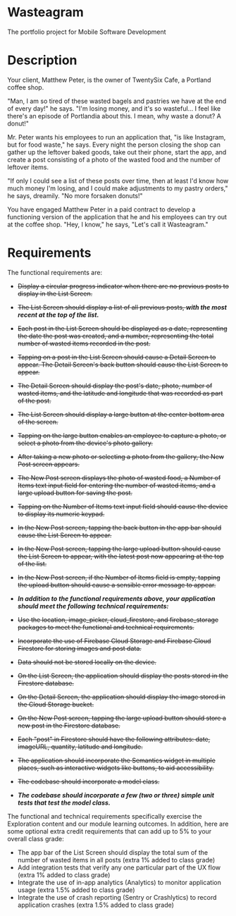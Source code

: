 # Wasteagram

The portfolio project for Mobile Software Development

# Description
Your client, Matthew Peter, is the owner of TwentySix Cafe, a Portland coffee shop.

"Man, I am so tired of these wasted bagels and pastries we have at the end of every day!" he says. "I'm losing money, and it's so wasteful... I feel like there's an episode of Portlandia about this. I mean, why waste a donut? A donut!"

Mr. Peter wants his employees to run an application that, "is like Instagram, but for food waste," he says. Every night the person closing the shop can gather up the leftover baked goods, take out their phone, start the app, and create a post consisting of a photo of the wasted food and the number of leftover items.

"If only I could see a list of these posts over time, then at least I'd know how much money I'm losing, and I could make adjustments to my pastry orders," he says, dreamily. "No more forsaken donuts!"

You have engaged Matthew Peter in a paid contract to develop a functioning version of the application that he and his employees can try out at the coffee shop. "Hey, I know," he says, "Let's call it Wasteagram."

# Requirements
The functional requirements are:

* <s>Display a circular progress indicator when there are no previous posts to display in the List Screen.</s>
* <s>The List Screen should display a list of all previous posts, </s><b><i>with the most recent at the top of the list.</b></i>
* <s>Each post in the List Screen should be displayed as a date, representing the date the post was created, and a number, representing the total number of wasted items recorded in the post.</s>
* <s>Tapping on a post in the List Screen should cause a Detail Screen to appear. The Detail Screen's back button should cause the List Screen to appear.</s>
* <s>The Detail Screen should display the post's date, photo, number of wasted items, and the latitude and longitude that was recorded as part of the post.</s>
* <s>The List Screen should display a large button at the center bottom area of the screen.</s>
* <s>Tapping on the large button enables an employee to capture a photo, or select a photo from the device's photo gallery.</s>
* <s>After taking a new photo or selecting a photo from the gallery, the New Post screen appears.</s>
* <s>The New Post screen displays the photo of wasted food, a Number of Items text input field for entering the number of wasted items, and a large upload button for saving the post.</s>
* <s>Tapping on the Number of Items text input field should cause the device to display its numeric keypad.</s>
* <s>In the New Post screen, tapping the back button in the app bar should cause the List Screen to appear.</s>
* <s>In the New Post screen, tapping the large upload button should cause the List Screen to appear, with the latest post now appearing at the top of the list.</s>
* <s>In the New Post screen, if the Number of Items field is empty, tapping the upload button should cause a sensible error message to appear.</s>

* <b><i>In addition to the functional requirements above, your application should meet the following technical requirements:</b></i>

* <s>Use the location, image_picker, cloud_firestore, and firebase_storage packages to meet the functional and technical requirements.</s>
* <s>Incorporate the use of Firebase Cloud Storage and Firebase Cloud Firestore for storing images and post data.</s>
* <s>Data should not be stored locally on the device.</s>
* <s>On the List Screen, the application should display the posts stored in the Firestore database.</s>
* <s>On the Detail Screen, the application should display the image stored in the Cloud Storage bucket.</s>
* <s>On the New Post screen, tapping the large upload button should store a new post in the Firestore database.</s>
* <s>Each "post" in Firestore should have the following attributes: date, imageURL, quantity, latitude and longitude.</s>
* <s>The application should incorporate the Semantics widget in multiple places, such as interactive widgets like buttons, to aid accessibility.</s>
* <s>The codebase should incorporate a model class.</s>
* <b><i>The codebase should incorporate a few (two or three) simple unit tests that test the model class.</b></i>

The functional and technical requirements specifically exercise the Exploration content and our module learning outcomes. In addition, here are some optional extra credit requirements that can add up to 5% to your overall class grade:

* The app bar of the List Screen should display the total sum of the number of wasted items in all posts (extra 1% added to class grade)
* Add integration tests that verify any one particular part of the UX flow (extra 1% added to class grade)
* Integrate the use of in-app analytics (Analytics) to monitor application usage (extra 1.5% added to class grade)
* Integrate the use of crash reporting (Sentry or Crashlytics) to record application crashes (extra 1.5% added to class grade)
